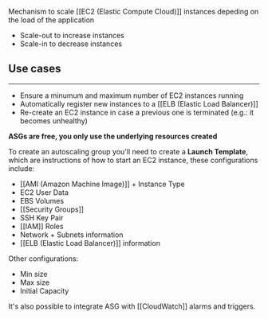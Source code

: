 Mechanism to scale [[EC2 (Elastic Compute Cloud)]] instances depeding on the load of the application
- Scale-out to increase instances
- Scale-in to decrease instances

## Use cases
---
- Ensure a minumum and maximum number of EC2 instances running
- Automatically register new instances to a [[ELB (Elastic Load Balancer)]]
- Re-create an EC2 instance in case a previous one is terminated (e.g.: it becomes unhealthy)

__ASGs are free, you only use the underlying resources created__

To create an autoscaling group you'll need to create a __Launch Template__, which are instructions of how to start an EC2 instance, these configurations include:
- [[AMI (Amazon Machine Image)]] + Instance Type
- EC2 User Data
- EBS Volumes
- [[Security Groups]]
- SSH Key Pair
- [[IAM]] Roles
- Network + Subnets information
- [[ELB (Elastic Load Balancer)]] information

Other configurations:
- Min size
- Max size
- Initial Capacity


It's also possible to integrate ASG with [[CloudWatch]] alarms and triggers.